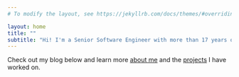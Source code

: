 ```yaml
---
# To modify the layout, see https://jekyllrb.com/docs/themes/#overriding-theme-defaults

layout: home
title: ""
subtitle: "Hi! I'm a Senior Software Engineer with more than 17 years of experience delivering software solutions that delight my clients. My wide range of experience makes me a great fit for handling whatever challenges come my way."
---
```


Check out my blog below and learn more [about me](/about-me) and the [projects](/projects) I have worked on.
